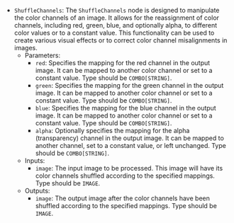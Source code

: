 - `ShuffleChannels`: The `ShuffleChannels` node is designed to manipulate the color channels of an image. It allows for the reassignment of color channels, including red, green, blue, and optionally alpha, to different color values or to a constant value. This functionality can be used to create various visual effects or to correct color channel misalignments in images.
    - Parameters:
        - `red`: Specifies the mapping for the red channel in the output image. It can be mapped to another color channel or set to a constant value. Type should be `COMBO[STRING]`.
        - `green`: Specifies the mapping for the green channel in the output image. It can be mapped to another color channel or set to a constant value. Type should be `COMBO[STRING]`.
        - `blue`: Specifies the mapping for the blue channel in the output image. It can be mapped to another color channel or set to a constant value. Type should be `COMBO[STRING]`.
        - `alpha`: Optionally specifies the mapping for the alpha (transparency) channel in the output image. It can be mapped to another channel, set to a constant value, or left unchanged. Type should be `COMBO[STRING]`.
    - Inputs:
        - `image`: The input image to be processed. This image will have its color channels shuffled according to the specified mappings. Type should be `IMAGE`.
    - Outputs:
        - `image`: The output image after the color channels have been shuffled according to the specified mappings. Type should be `IMAGE`.
